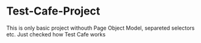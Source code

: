 # Test-Cafe-Project

This is only basic project withouth Page Object Model, separeted selectors etc. Just checked how Test Cafe works
